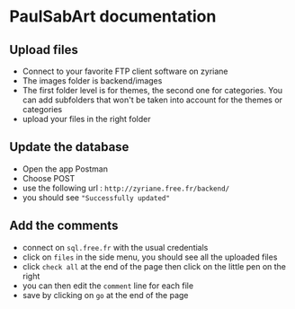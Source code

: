 # PaulSabArt documentation

## Upload files
- Connect to your favorite FTP client software on zyriane
- The images folder is backend/images
- The first folder level is for themes, the second one for categories. You can add subfolders that won't be taken into account for the themes or categories
- upload your files in the right folder

## Update the database
- Open the app Postman
- Choose POST
- use the following url : `http://zyriane.free.fr/backend/`
- you should see `"Successfully updated"`

## Add the comments
- connect on `sql.free.fr` with the usual credentials
- click on `files` in the side menu, you should see all the uploaded files
- click `check all` at the end of the page then click on the little pen on the right
- you can then edit the `comment` line for each file
- save by clicking on `go` at the end of the page